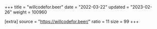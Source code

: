 +++
title = "willcodefor.beer"
date = "2022-03-22"
updated = "2023-02-26"
weight = 100960

[extra]
source = "https://willcodefor.beer/"
ratio = 11
size = 99
+++
